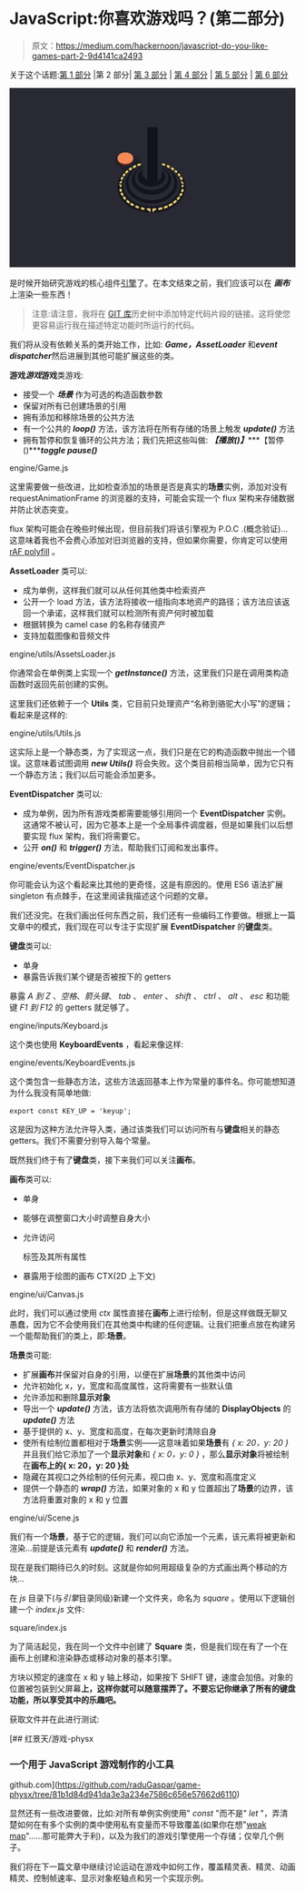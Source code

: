 # JavaScript:你喜欢游戏吗？(第二部分)

> 原文：<https://medium.com/hackernoon/javascript-do-you-like-games-part-2-9d4141ca2493>

关于这个话题:[第 1 部分](https://blog.hellojs.org/javascript-do-you-like-games-part-1-c1320c2c52ec) |第 2 部分| [第 3 部分](https://blog.hellojs.org/javascript-do-you-like-games-part-3-6225ec264902) | [第 4 部分](/@radu.bogdan.gaspar/javascript-do-you-like-games-part-4-9d6e8adb5626) | [第 5 部分](/@radu.bogdan.gaspar/javascript-do-you-like-games-part-5-a79bb69ad9e1) | [第 6 部分](/@radu.bogdan.gaspar/javascript-do-you-like-games-part-6-7bff0b8ce05e)

![](img/e0ca8667cb4037a29bca5fc0730ddfe4.png)

是时候开始研究游戏的核心组件[引擎](https://hackernoon.com/tagged/engine)了。在本文结束之前，我们应该可以在 ***画布*** 上渲染一些东西！

> 注意:请注意，我将在 [GIT 库](https://github.com/raduGaspar/game-physx)历史树中添加特定代码片段的链接。这将使您更容易运行我在描述特定功能时所运行的代码。

我们将从没有依赖关系的类开始工作，比如: ***Game，AssetLoader*** 和***event dispatcher***然后进展到其他可能扩展这些的类。

**游戏*游戏*游戏**类游戏:

*   接受一个 ***场景*** 作为可选的构造函数参数
*   保留对所有已创建场景的引用
*   拥有添加和移除场景的公共方法
*   有一个公共的 ***loop()*** 方法，该方法将在所有存储的场景上触发 ***update()*** 方法
*   拥有暂停和恢复循环的公共方法；我们先把这些叫做: ***【播放()】******【暂停()******toggle pause()***

engine/Game.js

这里需要做一些改进，比如检查添加的场景是否是真实的**场景**实例，添加对没有 requestAnimationFrame 的浏览器的支持，可能会实现一个 flux 架构来存储数据并防止状态突变。

flux 架构可能会在晚些时候出现，但目前我们将该引擎视为 P.O.C .(概念验证)…这意味着我也不会费心添加对旧浏览器的支持，但如果你需要，你肯定可以使用 [rAF polyfill](https://gist.github.com/paulirish/1579671) 。

**AssetLoader** 类可以:

*   成为单例，这样我们就可以从任何其他类中检索资产
*   公开一个 load 方法，该方法将接收一组指向本地资产的路径；该方法应该返回一个承诺，这样我们就可以检测所有资产何时被加载
*   根据转换为 camel case 的名称存储资产
*   支持加载图像和音频文件

engine/utils/AssetsLoader.js

你通常会在单例类上实现一个 ***getInstance()*** 方法，这里我们只是在调用类构造函数时返回先前创建的实例。

这里我们还依赖于一个 **Utils** 类，它目前只处理资产“名称到骆驼大小写”的逻辑；看起来是这样的:

engine/utils/Utils.js

这实际上是一个静态类，为了实现这一点，我们只是在它的构造函数中抛出一个错误。这意味着试图调用 ***new Utils()*** 将会失败。这个类目前相当简单，因为它只有一个静态方法；我们以后可能会添加更多。

**EventDispatcher** 类可以:

*   成为单例，因为所有游戏类都需要能够引用同一个 **EventDispatcher** 实例。这通常不被认可，因为它基本上是一个全局事件调度器，但是如果我们以后想要实现 flux 架构，我们将需要它。
*   公开 ***on()*** 和 ***trigger()*** 方法，帮助我们订阅和发出事件。

engine/events/EventDispatcher.js

你可能会认为这个看起来比其他的更奇怪，这是有原因的。使用 ES6 语法扩展 singleton 有点棘手，在这里阅读我描述这个问题的文章。

我们还没完。在我们画出任何东西之前，我们还有一些编码工作要做。根据上一篇文章中的模式，我们现在可以专注于实现扩展 **EventDispatcher** 的**键盘**类。

**键盘**类可以:

*   单身
*   暴露告诉我们某个键是否被按下的 getters

暴露 *A 到 Z* 、*空格*、*箭头键*、 *tab* 、 *enter* 、 *shift* 、 *ctrl* 、 *alt* 、 *esc* 和功能键 *F1 到 F12* 的 getters 就足够了。

engine/inputs/Keyboard.js

这个类也使用 **KeyboardEvents** ，看起来像这样:

engine/events/KeyboardEvents.js

这个类包含一些静态方法，这些方法返回基本上作为常量的事件名。你可能想知道为什么我没有简单地做:

```
export const KEY_UP = 'keyup';
```

这是因为这种方法允许导入类，通过该类我们可以访问所有与**键盘**相关的静态 getters。我们不需要分别导入每个常量。

既然我们终于有了**键盘**类，接下来我们可以关注**画布**。

**画布**类可以:

*   单身
*   能够在调整窗口大小时调整自身大小
*   允许访问

    <canvas>标签及其所有属性</canvas>

*   暴露用于绘图的画布 CTX(2D 上下文)

engine/ui/Canvas.js

此时，我们可以通过使用 *ctx* 属性直接在**画布**上进行绘制，但是这样做既无聊又愚蠢，因为它不会使用我们在其他类中构建的任何逻辑。让我们把重点放在构建另一个能帮助我们的类上，即:**场景**。

**场景**类可能:

*   扩展**画布**并保留对自身的引用，以便在扩展**场景**的其他类中访问
*   允许初始化 x，y，宽度和高度属性，这将需要有一些默认值
*   允许添加和删除**显示对象**
*   导出一个 ***update()*** 方法，该方法将依次调用所有存储的 **DisplayObjects** 的 ***update()*** 方法
*   基于提供的 x、y、宽度和高度，在每次更新时清除自身
*   使所有绘制位置都相对于**场景**实例——这意味着如果**场景**有 *{ x: 20，y: 20 }* 并且我们给它添加了一个**显示对象**和 *{ x: 0，y: 0 }* ，那么**显示对象**将被绘制在**画布上的{ x: 20，y: 20 }处**
*   隐藏在其视口之外绘制的任何元素，视口由 x、y、宽度和高度定义
*   提供一个静态的 ***wrap()*** 方法，如果对象的 x 和 y 位置超出了**场景**的边界，该方法将重置对象的 x 和 y 位置

engine/ui/Scene.js

我们有一个**场景**，基于它的逻辑，我们可以向它添加一个元素，该元素将被更新和渲染…前提是该元素有 ***update()*** 和 ***render()*** 方法。

现在是我们期待已久的时刻。这就是你如何用超级复杂的方式画出两个移动的方块…

在 *js* 目录下(与*引擎*目录同级)新建一个文件夹，命名为 *square* 。使用以下逻辑创建一个 *index.js* 文件:

square/index.js

为了简洁起见，我在同一个文件中创建了 **Square** 类，但是我们现在有了一个在画布上创建和渲染静态或移动对象的基本引擎。

方块以预定的速度在 x 和 y 轴上移动，如果按下 SHIFT 键，速度会加倍。对象的位置被包装到父屏幕**上，这样你就可以随意摆弄了。不要忘记你继承了所有的键盘功能，所以享受其中的乐趣吧。**

获取文件并在此进行测试:

[](https://github.com/raduGaspar/game-physx/tree/81b1d84d941da3e3a234e7586c656e57662d6110) [## 红景天/游戏-physx

### 一个用于 JavaScript 游戏制作的小工具

github.com](https://github.com/raduGaspar/game-physx/tree/81b1d84d941da3e3a234e7586c656e57662d6110) 

显然还有一些改进要做，比如:对所有单例实例使用" *const* "而不是" *let* "，弄清楚如何在有多个实例的类中使用私有变量而不导致覆盖(如果你在想"[weak map](https://hackernoon.com/tagged/weakmap)"……那可能弊大于利)，以及为我们的游戏引擎使用一个存储；仅举几个例子。

我们将在下一篇文章中继续讨论运动在游戏中如何工作，覆盖精灵表、精灵、动画精灵、控制帧速率、显示对象枢轴点和另一个实现示例。